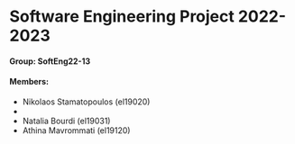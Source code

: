 # Software Engineering Project 2022-2023

#### Group: SoftEng22-13

#### Members: 

- Nikolaos Stamatopoulos (el19020)
-
- Natalia Bourdi (el19031)
- Athina Mavrommati (el19120)
